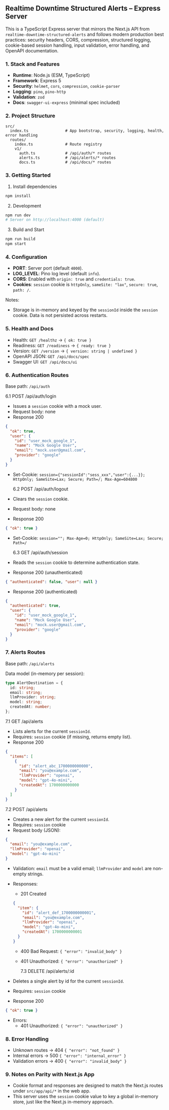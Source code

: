 ## Realtime Downtime Structured Alerts – Express Server

This is a TypeScript Express server that mirrors the Next.js API from `realtime-downtime-structured-alerts` and follows modern production best practices: security headers, CORS, compression, structured logging, cookie-based session handling, input validation, error handling, and OpenAPI documentation.

### 1. Stack and Features

- **Runtime**: Node.js (ESM, TypeScript)
- **Framework**: Express 5
- **Security**: `helmet`, `cors`, `compression`, `cookie-parser`
- **Logging**: `pino`, `pino-http`
- **Validation**: `zod`
- **Docs**: `swagger-ui-express` (minimal spec included)

### 2. Project Structure

```
src/
  index.ts                # App bootstrap, security, logging, health, error handling
  routes/
    index.ts              # Route registry
    v1/
      auth.ts             # /api/auth/* routes
      alerts.ts           # /api/alerts/* routes
      docs.ts             # /api/docs/* routes
```

### 3. Getting Started

1. Install dependencies

```bash
npm install
```

2. Development

```bash
npm run dev
# Server on http://localhost:4000 (default)
```

3. Build and Start

```bash
npm run build
npm start
```

### 4. Configuration

- **PORT**: Server port (default `4000`).
- **LOG_LEVEL**: Pino log level (default `info`).
- **CORS**: Enabled with `origin: true` and `credentials: true`.
- **Cookies**: `session` cookie is `httpOnly`, `sameSite: "lax"`, `secure: true`, `path: /`.

Notes:

- Storage is in-memory and keyed by the `sessionId` inside the `session` cookie. Data is not persisted across restarts.

### 5. Health and Docs

- Health: `GET /healthz` → `{ ok: true }`
- Readiness: `GET /readiness` → `{ ready: true }`
- Version: `GET /version` → `{ version: string | undefined }`
- OpenAPI JSON: `GET /api/docs/spec`
- Swagger UI: `GET /api/docs/ui`

### 6. Authentication Routes

Base path: `/api/auth`

6.1 POST /api/auth/login

- Issues a `session` cookie with a mock user.
- Request body: none
- Response 200

```json
{
  "ok": true,
  "user": {
    "id": "user_mock_google_1",
    "name": "Mock Google User",
    "email": "mock.user@gmail.com",
    "provider": "google"
  }
}
```

- Set-Cookie: `session={"sessionId":"sess_xxx","user":{...}}; HttpOnly; SameSite=Lax; Secure; Path=/; Max-Age=604800`

  6.2 POST /api/auth/logout

- Clears the `session` cookie.
- Request body: none
- Response 200

```json
{ "ok": true }
```

- Set-Cookie: `session=""; Max-Age=0; HttpOnly; SameSite=Lax; Secure; Path=/`

  6.3 GET /api/auth/session

- Reads the `session` cookie to determine authentication state.
- Response 200 (unauthenticated)

```json
{ "authenticated": false, "user": null }
```

- Response 200 (authenticated)

```json
{
  "authenticated": true,
  "user": {
    "id": "user_mock_google_1",
    "name": "Mock Google User",
    "email": "mock.user@gmail.com",
    "provider": "google"
  }
}
```

### 7. Alerts Routes

Base path: `/api/alerts`

Data model (in-memory per session):

```ts
type AlertDestination = {
  id: string;
  email: string;
  llmProvider: string;
  model: string;
  createdAt: number;
};
```

7.1 GET /api/alerts

- Lists alerts for the current `sessionId`.
- Requires: `session` cookie (if missing, returns empty list).
- Response 200

```json
{
  "items": [
    {
      "id": "alert_abc_1700000000000",
      "email": "you@example.com",
      "llmProvider": "openai",
      "model": "gpt-4o-mini",
      "createdAt": 1700000000000
    }
  ]
}
```

7.2 POST /api/alerts

- Creates a new alert for the current `sessionId`.
- Requires: `session` cookie
- Request body (JSON):

```json
{
  "email": "you@example.com",
  "llmProvider": "openai",
  "model": "gpt-4o-mini"
}
```

- Validation: `email` must be a valid email; `llmProvider` and `model` are non-empty strings.
- Responses:

  - 201 Created

  ```json
  {
    "item": {
      "id": "alert_def_1700000000001",
      "email": "you@example.com",
      "llmProvider": "openai",
      "model": "gpt-4o-mini",
      "createdAt": 1700000000001
    }
  }
  ```

  - 400 Bad Request: `{ "error": "invalid_body" }`
  - 401 Unauthorized: `{ "error": "unauthorized" }`

    7.3 DELETE /api/alerts/:id

- Deletes a single alert by id for the current `sessionId`.
- Requires: `session` cookie
- Response 200

```json
{ "ok": true }
```

- Errors:
  - 401 Unauthorized: `{ "error": "unauthorized" }`

### 8. Error Handling

- Unknown routes → 404 `{ "error": "not_found" }`
- Internal errors → 500 `{ "error": "internal_error" }`
- Validation errors → 400 `{ "error": "invalid_body" }`

### 9. Notes on Parity with Next.js App

- Cookie format and responses are designed to match the Next.js routes under `src/app/api/*` in the web app.
- This server uses the `session` cookie value to key a global in-memory store, just like the Next.js in-memory approach.
